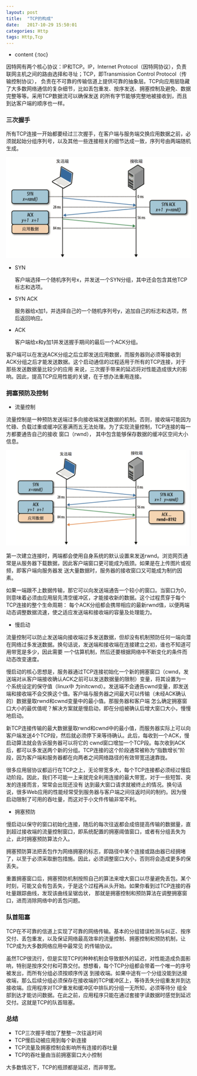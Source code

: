 ```yaml
---
layout: post
title:  "TCP的构成"
date:   2017-10-29 15:50:01
categories: Http
tags: Http,Tcp
---
```


* content
{:toc}

因特网有两个核心协议：IP和TCP。IP，Internet Protocol（因特网协议），负责联网主机之间的路由选择和寻址；TCP，即Transmission Control Protocol（传输控制协议），
负责在不可靠的传输信道上提供可靠的抽象层。TCP向应用层隐藏了大多数网络通信的复杂细节，比如丢包重发、按序发送、拥塞控制及避免、数据完整等等。采用TCP数据流可以确保发送
的所有字节能够完整地被接收到，而且到达客户端的顺序也一样。

### 三次握手

所有TCP连接一开始都要经过三次握手，在客户端与服务端交换应用数据之前，必须就起始分组序列号，以及其他一些连接相关的细节达成一致，序列号由两端随机生成。

![handshake](/img/tcp/handshake.png)

* SYN

    客户端选择一个随机序列号x，并发送一个SYN分组，其中还会包含其他TCP标志和选项。

* SYN ACK

    服务器给x加1，并选择自己的一个随机序列号y，追加自己的标志和选项，然后返回响应。
    
* ACK

    客户端给x和y加1并发送握手期间的最后一个ACK分组。
    
客户端可以在发送ACK分组之后立即发送应用数据，而服务器则必须等接收到ACK分组之后才能发送数据。这个启动通信的过程适用于所有的TCP连接，对于那些发送数据量比较少的应用
来说，三次握手带来的延迟将对性能造成很大的影响。因此，提高TCP应用性能的关键，在于想办法重用连接。

### 拥塞预防及控制

* 流量控制

流量控制是一种预防发送端过多向接收端发送数据的机制。否则，接收端可能因为忙碌、负载过重或缓冲区塞满而五无法处理。为了实现流量控制，TCP连接的每一方都要通告自己的接收
窗口（rwnd）， 其中包含能够保存数据的缓冲区空间大小信息。   
    
 ![handshake](/img/tcp/rwnd.png)
    
第一次建立连接时，两端都会使用自身系统的默认设置来发送rwnd。浏览网页通常是从服务器下载数据，因此客户端窗口更可能成为瓶颈。如果是在上传图片或视频，即客户端向服务器发
送大量数据时，服务器的接收窗口又可能成为制约因素。

如果一端跟不上数据传输，那它可以向发送端通告一个较小的窗口。当窗口为0，则意味着必须由应用层先清空缓冲区，才能接收新的数据。这个过程贯穿于每个TCP连接的整个生命周期：
每个ACK分组都会携带相应的最新rwnd值，以便两端动态调整数据流速，使之适应发送端和接收端的容量及处理能力。
    
* 慢启动

流量控制可以防止发送端向接收端过多发送数据，但却没有机制预防任何一端向潜在网络过多发送数据。换句话说，发送端和接收端在连接建立之初，谁也不知道可用带宽是多少，因此需要
一个估算机制，然后还要根据网络中不断变化的条件而动态改变速度。

慢启动的核心思想是，服务器通过TCP连接初始化一个新的拥塞窗口（cwnd，发送端对从客户端接收确认ACK之前可以发送数据量的限制）变量，将其设置为一个系统设定的保守值（linux中
为initcwnd）。发送端不会通告cwnd变量，即发送端和接收端不会交换这个值。客户端与服务器之间最大可以传输（未经ACK确认的）数据量取rwnd和cwnd变量中的最小值。那服务器和客户端
怎么确定拥塞窗口大小的最优值呢？解决方案就是慢启动，即在分组被确认后增大窗口大小，慢慢地启动。
    
新TCP连接传输的最大数据量取rwnd和cwnd中的最小值，而服务器实际上可以向客户端发送4个TCP段，然后就必须停下来等待确认。此后，每收到一个ACK，慢启动算法就会告诉服务器可以将它的
cwnd窗口增加一个TCP段。每次收到ACK后，都可以多发送两个新的分组。TCP连接的这个阶段通常被称为“指数增长”阶段，因为客户端和服务器都在向两者之间网络路径的有效带宽迅速靠拢。

很多应用层协议都运行在TCP之上，无论带宽多大，每个TCP连接都必须经过慢启动阶段。因此，我们不可能一上来就完全利用连接的最大带宽，对于一些短暂、突发的连接而言，常常会出现还没有
达到最大窗口请求就被终止的情况。换句话说，很多Web应用的性能经常受到服务器与客户端之间往返时间的制约。因为慢启动限制了可用的吞吐量，而这对于小文件传输非常不利。
    
* 拥塞预防

慢启动以保守的窗口初始化连接，随后的每次往返都会成倍提高传输的数据量，直到超过接收端的流量控制窗口，即系统配置的拥塞阈值窗口，或者有分组丢失为止，此时拥塞预防算法介入。

拥塞预防算法把丢包作为网络拥塞的标志，即路径中某个连接或路由器已经拥堵了，以至于必须采取删包措施。因此，必须调整窗口大小，否则将会造成更多的保丢失。
    
重置拥塞窗口后，拥塞预防机制按照自己的算法来增大窗口以尽量避免丢包。某个时刻，可能又会有包丢失，于是这个过程再从头开始。如果你看到过TCP连接的吞吐量跟踪曲线，发现该曲线呈锯齿状，
那就是拥塞控制和预防算法在调整拥塞窗口，进而消除网络中的丢包问题。    
    
    
### 队首阻塞

TCP在不可靠的信道上实现了可靠的网络传输。基本的分组错误检测与纠正、按序交付、丢包重发，以及保证网络最高效率的流量控制、拥塞控制和预防机制，让TCP成为大多数网络应用中最常见
的传输协议。

虽然TCP很流行，但是实现TCP的种种机制会导致额外的延迟，对性能造成负面影响，特别是按序交付和可靠交付。想想看，每个TCP分组都会带着一个唯一的序号被发出，而所有分组必须按顺序传送
到接收端。如果中途有一个分组没能到达接收端，那么后续分组必须保存在接收端的TCP缓冲区上，等待丢失分组重发并到达接收端。应用程序对TCP重发和缓冲区中排队的分组一无所知，必须等待分
组全部到达才能访问数据。在此之前，应用程序只能在通过套接字读数据时感觉到延迟交付。这就是TCP的队首阻塞。
    
    
### 总结
 
* TCP三次握手增加了整整一次往返时间
* TCP慢启动被应用到每个新连接
* TCP流量及拥塞控制会影响所有连接的吞吐量
* TCP的吞吐量由当前拥塞窗口大小控制

大多数情况下，TCP的瓶颈都是延迟，而非带宽。
    
    
    
    
    
    
    
    
    
    
    
    
    
